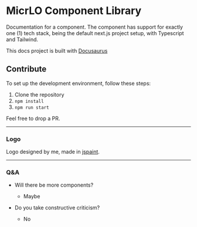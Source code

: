 # MicrLO Component Library

Documentation for a component. The component has support for exactly one (1) tech stack, being the default next.js project setup, with Typescript and Tailwind.

This docs project is built with [Docusaurus](docusaurus.io)

## Contribute


To set up the development environment, follow these steps:

1. Clone the repository
2. `npm install`
3. `npm run start`

Feel free to drop a PR.

---
### Logo

Logo designed by me, made in [jspaint](jspaint.app).

---


### Q&A

- Will there be more components?
    - Maybe

- Do you take constructive criticism?
    - No


